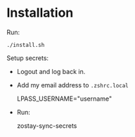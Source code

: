 # Installation

Run:

    ./install.sh

Setup secrets:

* Logout and log back in.

* Add my email address to `.zshrc.local`

    LPASS_USERNAME="username"

* Run:

    zostay-sync-secrets
